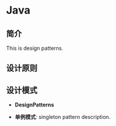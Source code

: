 # Java

## 简介

This is design patterns.

## 设计原则

## 设计模式

- **<a onclick="loadMarkdown('DesignPatterns')">DesignPatterns</a>**

- **单例模式**: singleton pattern description.
